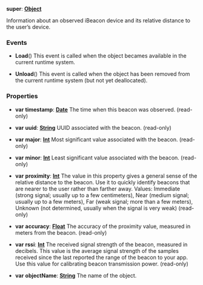 **super**: **[Object](../gravity/object.md)**

Information about an observed iBeacon device and its relative distance to the user’s device.

### Events

* **Load**()
This event is called when the object becames available in the current runtime system.

* **Unload**()
This event is called when the object has been removed from the current runtime system (but not yet deallocated).



### Properties

* **var** **timestamp**: **[Date](Date.md)**
The time when this beacon was observed. \(read-only\)

* **var** **uuid**: **[String](../gravity/string.md)**
UUID associated with the beacon. \(read-only\)

* **var** **major**: **[Int](../gravity/int.md)**
Most significant value associated with the beacon. \(read-only\)

* **var** **minor**: **[Int](../gravity/int.md)**
Least significant value associated with the beacon. \(read-only\)

* **var** **proximity**: **[Int](../gravity/int.md)**
The value in this property gives a general sense of the relative distance to the beacon. Use it to quickly identify beacons that are nearer to the user rather than farther away. Values: Immediate (strong signal; usually up to a few centimeters), Near (medium signal; usually up to a few meters), Far (weak signal; more than a few meters), Unknown (not determined, usually when the signal is very weak) \(read-only\)

* **var** **accuracy**: **[Float](../gravity/float.md)**
The accuracy of the proximity value, measured in meters from the beacon. \(read-only\)

* **var** **rssi**: **[Int](../gravity/int.md)**
The received signal strength of the beacon, measured in decibels. This value is the average signal strength of the samples received since the last reported the range of the beacon to your app. Use this value for calibrating beacon transmission power. \(read-only\)

* **var** **objectName**: **[String](../gravity/string.md)**
The name of the object.





